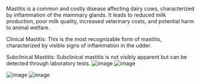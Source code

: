 Mastitis is a common and costly disease affecting dairy cows, characterized by inflammation of the mammary glands. It leads to reduced milk production, poor milk quality, increased veterinary costs, and potential harm to animal welfare. 

Clinical Mastitis: This is the most recognizable form of mastitis, characterized by visible signs of inflammation in the udder.

Subclinical Mastitis: Subclinical mastitis is not visibly apparent but can be detected through laboratory tests.
![image](https://github.com/sivaprathish/Mastitis-Disease-Detection/assets/108066641/6dde7ead-57d0-4ec0-9e66-c6106387d950)
![image](https://github.com/sivaprathish/Mastitis-Disease-Detection/assets/108066641/b707af83-cb43-4657-b027-fa897419b3eb)

![image](https://github.com/sivaprathish/Mastitis-Disease-Detection/assets/108066641/7e4c2f90-0870-42f8-b773-6939701776f6)
![image](https://github.com/sivaprathish/Mastitis-Disease-Detection/assets/108066641/93b79cb2-4010-4ce6-906d-593a01acd9b1)

